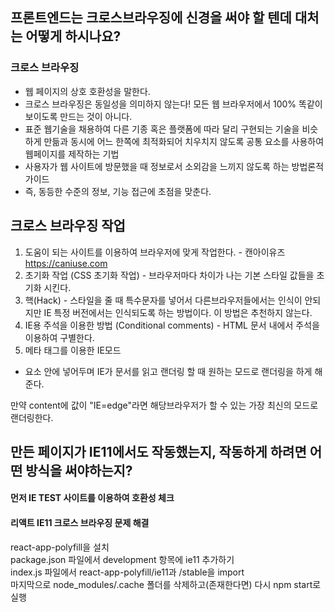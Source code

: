 ## 프론트엔드는 크로스브라우징에 신경을 써야 할 텐데 대처는 어떻게 하시나요?
### 크로스 브라우징
- 웹 페이지의 상호 호환성을 말한다.
- 크로스 브라우징은 동일성을 의미하지 않는다! 모든 웹 브라우저에서 100% 똑같이 보이도록 만드는 것이 아니다.
- 표준 웹기술을 채용하여 다른 기종 혹은 플랫폼에 따라 달리 구현되는 기술을 비슷하게 만듦과 동시에 어느 한쪽에 최적화되어 치우치지 않도록 공통 요소를 사용하여 웹페이지를 제작하는 기법
- 사용자가 웹 사이트에 방문했을 때 정보로서 소외감을 느끼지 않도록 하는 방법론적 가이드
- 즉, 동등한 수준의 정보, 기능 접근에 초점을 맞춘다.
## 크로스 브라우징 작업
1. 도움이 되는 사이트를 이용하여 브라우저에 맞게 작업한다. - 캔아이유즈 https://caniuse.com
2. 초기화 작업 (CSS 초기화 작업) - 브라우저마다 차이가 나는 기본 스타일 값들을 초기화 시킨다.
3. 핵(Hack) - 스타일을 줄 때 특수문자를 넣어서 다른브라우저들에서는 인식이 안되지만 IE 특정 버전에서는 인식되도록 하는 방법이다. 이 방법은 추천하지 않는다.
4. IE용 주석을 이용한 방법 (Conditional comments) - HTML 문서 내에서 주석을 이용하여 구별한다.
5. 메타 태그를 이용한 IE모드
- <head> 요소 안에 넣어두며 IE가 문서를 읽고 랜더링 할 때 원하는 모드로 랜더링을 하게 해준다.
만약 content에 값이 "IE=edge"라면 해당브라우저가 할 수 있는 가장 최신의 모드로 랜더링한다.


## 만든 페이지가 IE11에서도 작동했는지, 작동하게 하려면 어떤 방식을 써야하는지?
  #### 먼저 IE TEST 사이트를 이용하여 호환성 체크
  #### 리액트 IE11 크로스 브라우징 문제 해결
   react-app-polyfill을 설치<br>
  package.json 파일에서 development 항목에 ie11 추가하기 <br>
  index.js 파일에서 react-app-polyfill/ie11과 /stable을 import<br>
  마지막으로 node_modules/.cache 폴더를 삭제하고(존재한다면) 다시 npm start로 실행
